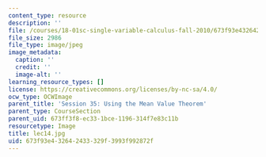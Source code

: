 ```yaml
---
content_type: resource
description: ''
file: /courses/18-01sc-single-variable-calculus-fall-2010/673f93e432642433329f3993f992872f_lec14.jpg
file_size: 2986
file_type: image/jpeg
image_metadata:
  caption: ''
  credit: ''
  image-alt: ''
learning_resource_types: []
license: https://creativecommons.org/licenses/by-nc-sa/4.0/
ocw_type: OCWImage
parent_title: 'Session 35: Using the Mean Value Theorem'
parent_type: CourseSection
parent_uid: 673ff3f8-ec33-1bce-1196-314f7e83c11b
resourcetype: Image
title: lec14.jpg
uid: 673f93e4-3264-2433-329f-3993f992872f
---
```


